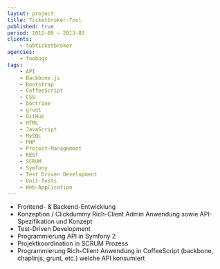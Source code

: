 ```yaml
---
layout: project
title: Ticketbroker-Tool
published: true
period: 2012-09 – 2013-03
clients:
    - tabticketbroker
agencies:
    - foobugs
tags:
    - API
    - Backbone.js
    - Bootstrap
    - CoffeeScript
    - CSS
    - Doctrine
    - grunt
    - GitHub
    - HTML
    - JavaScript
    - MySQL
    - PHP
    - Project-Management
    - REST
    - SCRUM
    - Symfony
    - Test Driven Development
    - Unit-Tests
    - Web-Application
---
```

- Frontend- & Backend-Entwicklung
- Konzeption / Clickdummy Rich-Client Admin Anwendung sowie API-Spezifikation und Konzept
- Test-Driven Development
- Programmierung API in Symfony 2
- Projektkoordination in SCRUM Prozess
- Programmierung Rich-Client Anwendung in CoffeeScript (backbone, chaplinjs, grunt, etc.) welche API konsumiert
